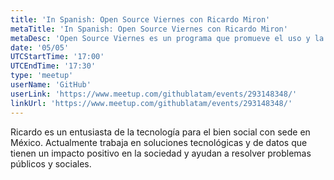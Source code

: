 ```yaml
---
title: 'In Spanish: Open Source Viernes con Ricardo Miron'
metaTitle: 'In Spanish: Open Source Viernes con Ricardo Miron'
metaDesc: 'Open Source Viernes es un programa que promueve el uso y la colaboración en proyectos de código abierto en la comunidad tecnológica'
date: '05/05'
UTCStartTime: '17:00'
UTCEndTime: '17:30'
type: 'meetup'
userName: 'GitHub'
userLink: 'https://www.meetup.com/githublatam/events/293148348/'
linkUrl: 'https://www.meetup.com/githublatam/events/293148348/'
---
```


Ricardo es un entusiasta de la tecnología para el bien social  con sede en México.
Actualmente trabaja en soluciones tecnológicas y de datos que tienen un impacto positivo en la sociedad y ayudan a resolver problemas públicos y sociales.
